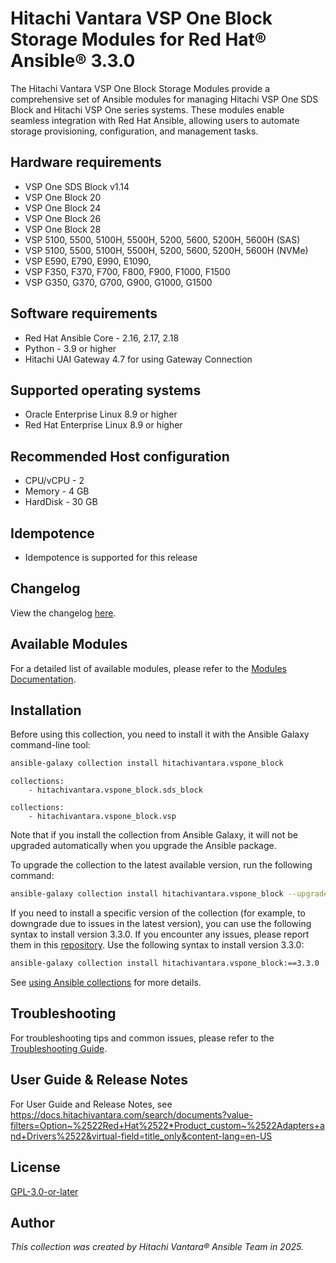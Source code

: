 # Hitachi Vantara VSP One Block Storage Modules for Red Hat® Ansible® 3.3.0

The Hitachi Vantara VSP One Block Storage Modules provide a comprehensive set of Ansible modules for managing Hitachi VSP One SDS Block and Hitachi VSP One series systems. These modules enable seamless integration with Red Hat Ansible, allowing users to automate storage provisioning, configuration, and management tasks.

## Hardware requirements

- VSP One SDS Block v1.14
- VSP One Block 20
- VSP One Block 24
- VSP One Block 26
- VSP One Block 28
- VSP 5100, 5500, 5100H, 5500H, 5200, 5600, 5200H, 5600H (SAS)
- VSP 5100, 5500, 5100H, 5500H, 5200, 5600, 5200H, 5600H (NVMe)
- VSP E590, E790, E990, E1090,
- VSP F350, F370, F700, F800, F900, F1000, F1500
- VSP G350, G370, G700, G900, G1000, G1500

## Software requirements

- Red Hat Ansible Core - 2.16, 2.17, 2.18
- Python - 3.9 or higher
- Hitachi UAI Gateway 4.7 for using Gateway Connection

## Supported operating systems

- Oracle Enterprise Linux 8.9 or higher
- Red Hat Enterprise Linux 8.9 or higher

## Recommended Host configuration

- CPU/vCPU - 2
- Memory - 4 GB
- HardDisk - 30 GB

## Idempotence

- Idempotence is supported for this release

## Changelog

View the changelog [here](https://github.com/hitachi-vantara/vspone-block-ansible/blob/main/CHANGELOG.rst).

## Available Modules

For a detailed list of available modules, please refer to the [Modules Documentation](https://github.com/hitachi-vantara/vspone-block-ansible/blob/main/docs/MODULES.md).

## Installation

Before using this collection, you need to install it with the Ansible Galaxy command-line tool:

```bash
ansible-galaxy collection install hitachivantara.vspone_block
```

```text
collections:
    - hitachivantara.vspone_block.sds_block
```

```text
collections:
    - hitachivantara.vspone_block.vsp
```

Note that if you install the collection from Ansible Galaxy, it will not be upgraded automatically when you upgrade the Ansible package.

To upgrade the collection to the latest available version, run the following command:

```bash
ansible-galaxy collection install hitachivantara.vspone_block --upgrade
```

If you need to install a specific version of the collection (for example, to downgrade due to issues in the latest version), you can use the following syntax to install version 3.3.0. If you encounter any issues, please report them in this [repository](https://github.com/hitachi-vantara/vspone-block-ansible/issues). Use the following syntax to install version 3.3.0:

```bash
ansible-galaxy collection install hitachivantara.vspone_block:==3.3.0
```

See [using Ansible collections](https://docs.ansible.com/ansible/devel/user_guide/collections_using.html) for more details.

## Troubleshooting

For troubleshooting tips and common issues, please refer to the [Troubleshooting Guide](https://github.com/hitachi-vantara/vspone-block-ansible/blob/main/docs/TROUBLESHOOTING.md).

## User Guide & Release Notes

For User Guide and Release Notes, see https://docs.hitachivantara.com/search/documents?value-filters=Option~%2522Red+Hat%2522*Product_custom~%2522Adapters+and+Drivers%2522&virtual-field=title_only&content-lang=en-US

## License

[GPL-3.0-or-later](https://www.gnu.org/licenses/gpl-3.0.en.html)

## Author

*This collection was created by Hitachi Vantara® Ansible Team in 2025.*
